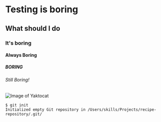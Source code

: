 # Testing is boring
## What should I do
### It's boring
#### Always Boring
##### BORING
###### Still Boring!

![Image of Yaktocat](https://octodex.github.com/images/yaktocat.png)

```
$ git init
Initialized empty Git repository in /Users/skills/Projects/recipe-repository/.git/
```
